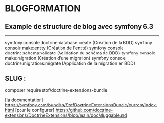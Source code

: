 # BLOGFORMATION
## Example de structure de blog avec symfony 6.3
***
symfony console doctrine:database:create (Création de la BDD)
symfony console make:entity (Création de l'entité)
symfony console doctrine:schema:validate (Validation du schéma de BDD)
symfony console make:migration (Création d'une migration)
symfony console doctrine:migrations:migrate (Application de la migration en BDD)

## SLUG :
composer require stof/doctrine-extensions-bundle

[la documentation] https://symfony.com/bundles/StofDoctrineExtensionsBundle/current/index.html
[pour le configurer] https://github.com/doctrine-extensions/DoctrineExtensions/blob/main/doc/sluggable.md

